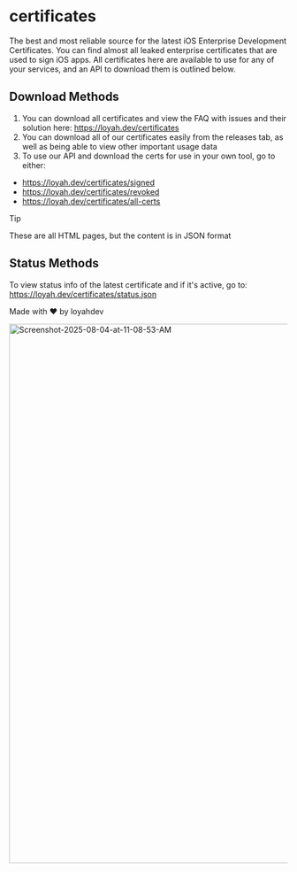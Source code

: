 # certificates
The best and most reliable source for the latest iOS Enterprise Development Certificates.
You can find almost all leaked enterprise certificates that are used to sign iOS apps.
All certificates here are available to use for any of your services, and an API to download them is outlined below.

## Download Methods
1. You can download all certificates and view the FAQ with issues and their solution here: https://loyah.dev/certificates
2. You can download all of our certificates easily from the releases tab, as well as being able to view other important usage data
3. To use our API and download the certs for use in your own tool, go to either:
- https://loyah.dev/certificates/signed
- https://loyah.dev/certificates/revoked
- https://loyah.dev/certificates/all-certs
> [!TIP]
> These are all HTML pages, but the content is in JSON format

## Status Methods
To view status info of the latest certificate and if it's active, go to: https://loyah.dev/certificates/status.json

Made with ❤️ by loyahdev

<img width="1800" height="975" alt="Screenshot-2025-08-04-at-11-08-53-AM" src="https://github.com/user-attachments/assets/f1c27447-5098-4c4d-998a-a529da04f297" />
